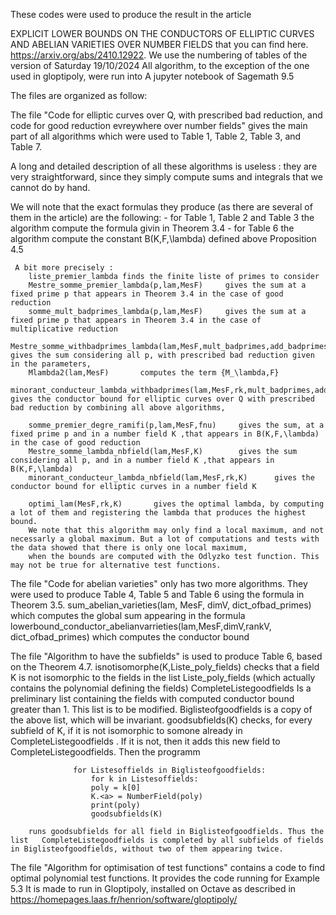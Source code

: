 These codes were used to produce the result in the article

EXPLICIT LOWER BOUNDS ON THE CONDUCTORS OF ELLIPTIC CURVES AND ABELIAN VARIETIES OVER NUMBER FIELDS
that you can find here.  https://arxiv.org/abs/2410.12922.
We use the numbering of tables of the version of Saturday 19/10/2024
All algorithm, to the exception of the one used in gloptipoly, were run into A jupyter notebook of Sagemath 9.5

The files are organized as follow:

The file "Code for elliptic curves over Q, with prescribed bad reduction, and code for good reduction evreywhere over number fields"
gives the main part of all algorithms which were used to Table 1, Table 2, Table 3, and Table 7.

  A long and detailed description of all these algorithms is useless : they are very straightforward, since they simply compute sums and integrals that we cannot do by hand.

  We will note that the exact formulas they produce (as there are several of them in the article) are the following:
     - for Table 1, Table 2 and Table 3 the algorithm compute the formula givin in Theorem 3.4
     - for Table 6 the algorithm compute the constant B(K,F,\lambda) defined above Proposition 4.5

     A bit more precisely : 
        liste_premier_lambda finds the finite liste of primes to consider
        Mestre_somme_premier_lambda(p,lam,MesF)     gives the sum at a fixed prime p that appears in Theorem 3.4 in the case of good reduction
        somme_mult_badprimes_lambda(p,lam,MesF)     gives the sum at a fixed prime p that appears in Theorem 3.4 in the case of multiplicative reduction
        Mestre_somme_withbadprimes_lambda(lam,MesF,mult_badprimes,add_badprimes)     gives the sum considering all p, with prescribed bad reduction given in the parameters,
        Mlambda2(lam,MesF)       computes the term {M_\lambda,F}
        minorant_conducteur_lambda_withbadprimes(lam,MesF,rk,mult_badprimes,add_badprimes)     gives the conductor bound for elliptic curves over Q with prescribed bad reduction by combining all above algorithms,

        somme_premier_degre_ramifi(p,lam,MesF,fnu)     gives the sum, at a fixed prime p and in a number field K ,that appears in B(K,F,\lambda) in the case of good reduction
        Mestre_somme_lambda_nbfield(lam,MesF,K)        gives the sum considering all p, and in a number field K ,that appears in B(K,F,\lambda) 
        minorant_conducteur_lambda_nbfield(lam,MesF,rk,K)      gives the conductor bound for elliptic curves in a number field K

        optimi_lam(MesF,rk,K)       gives the optimal lambda, by computing a lot of them and registering the lambda that produces the highest bound.
        We note that this algorithm may only find a local maximum, and not necessarly a global maximum. But a lot of computations and tests with the data showed that there is only one local maximum,
        when the bounds are computed with the Odlyzko test function. This may not be true for alternative test functions.
        




The file "Code for abelian varieties" only has two more algorithms. They were used to produce Table 4, Table 5 and Table 6 using the formula in Theorem 3.5.
        sum_abelian_varieties(lam, MesF, dimV, dict_ofbad_primes)    which computes the global sum appearing in the formula
        lowerbound_conductor_abelianvarrieties(lam,MesF,dimV,rankV, dict_ofbad_primes)     which computes the conductor bound







The file "Algorithm to have the subfields" is used to produce Table 6, based on the Theorem 4.7. 
        isnotisomorphe(K,Liste_poly_fields)          checks that a field K is not isomorphic to the fields in the list Liste_poly_fields (which actually contains the polynomial defining the fields)
        CompleteListegoodfields             Is a preliminary list containing the fields with computed conductor bound greater than 1.  This list is to be modified.
        Biglisteofgoodfields                is a copy of the above list, which will be invariant.
        goodsubfields(K)      checks, for every subfield of K, if it is not isomorphic to somone already in CompleteListegoodfields . If it is not, then it adds this new field to CompleteListegoodfields. 
        Then the programm 
                 
                  for Listesoffields in Biglisteofgoodfields:
                      for k in Listesoffields:
                      poly = k[0]
                      K.<a> = NumberField(poly)
                      print(poly)
                      goodsubfields(K)
                      
        runs goodsubfields for all field in Biglisteofgoodfields. Thus the list   CompleteListegoodfields is completed by all subfields of fields in Biglisteofgoodfields, without two of them appearing twice.


The file "Algorithm for optimisation of test functions" contains a code to find optimal polynomial test functions. It provides the code running for Example 5.3
It is made to run in Gloptipoly, installed on Octave as described in     https://homepages.laas.fr/henrion/software/gloptipoly/
